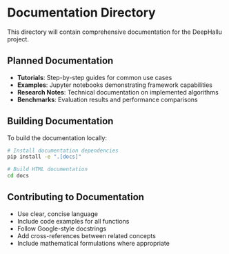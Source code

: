 # Documentation Directory

This directory will contain comprehensive documentation for the DeepHallu project.

## Planned Documentation
- **Tutorials**: Step-by-step guides for common use cases
- **Examples**: Jupyter notebooks demonstrating framework capabilities
- **Research Notes**: Technical documentation on implemented algorithms
- **Benchmarks**: Evaluation results and performance comparisons

## Building Documentation

To build the documentation locally:

```bash
# Install documentation dependencies
pip install -e ".[docs]"

# Build HTML documentation
cd docs

```

## Contributing to Documentation

- Use clear, concise language
- Include code examples for all functions
- Follow Google-style docstrings
- Add cross-references between related concepts
- Include mathematical formulations where appropriate